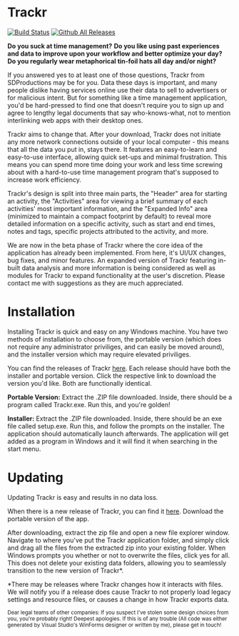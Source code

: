 # Trackr

[![Build Status](https://travis-ci.org/SDProductions/Trackr.svg?branch=master)](https://travis-ci.org/SDProductions/Trackr) [![Github All Releases](https://img.shields.io/github/downloads/SDProductions/Trackr/total.svg)]()

<b>Do you suck at time management?</b>
<b>Do you like using past experiences and data to improve upon your workflow and better optimize your day?</b>
<b>Do you regularly wear metaphorical tin-foil hats all day and/or night?</b>


If you answered yes to at least one of those questions, Trackr from SDProductions may be for you. Data these days is important, and many people dislike having services online use their data to sell to advertisers or for malicious intent. But for something like a time management application, you'd be hard-pressed to find one that doesn't require you to sign up and agree to lengthy legal documents that say who-knows-what, not to mention interlinking web apps with their desktop ones.

Trackr aims to change that. After your download, Trackr does not initiate any more network connections outside of your local computer - this means that all the data you put in, stays there. It features an easy-to-learn and easy-to-use interface, allowing quick set-ups and minimal frustration. This means you can spend more time doing your work and less time screwing about with a hard-to-use time management program that's supposed to increase work efficiency.

Trackr's design is split into three main parts, the "Header" area for starting an activity, the "Activities" area for viewing a brief summary of each activities' most important information, and the "Expanded Info" area (minimized to maintain a compact footprint by default) to reveal more detailed information on a specific activity, such as start and end times, notes and tags, specific projects attributed to the activity, and more.

We are now in the beta phase of Trackr where the core idea of the application has already been implemented. From here, it's UI/UX changes, bug fixes, and minor features. An expanded version of Trackr featuring in-built data analysis and more information is being considered as well as modules for Trackr to expand functionality at the user's discretion. Please contact me with suggestions as they are much appreciated.

# Installation

Installing Trackr is quick and easy on any Windows machine. You have two methods of installation to choose from, the portable version (which does not require any administrator priviliges, and can easily be moved around), and the installer version which may require elevated priviliges.

You can find the releases of Trackr <a href="https://github.com/SDProductions/Trackr/releases">here</a>. Each release should have both the installer and portable version. Click the respective link to download the version you'd like. Both are functionally identical.

<b>Portable Version:</b>
Extract the .ZIP file downloaded. Inside, there should be a program called Trackr.exe. Run this, and you're golden!

<b>Installer:</b>
Extract the .ZIP file downloaded. Inside, there should be an exe file called setup.exe. Run this, and follow the prompts on the installer. The application should automatically launch afterwards. The application will get added as a program in Windows and it will find it when searching in the start menu.

# Updating

Updating Trackr is easy and results in no data loss.

When there is a new release of Trackr, you can find it <a href="https://github.com/SDProductions/Trackr/releases">here</a>. Download the portable version of the app.

After downloading, extract the zip file and open a new file explorer window. Navigate to where you've put the Trackr application folder, and simply click and drag all the files from the extracted zip into your existing folder. When Windows prompts you whether or not to overwrite the files, click yes for all. This does not delete your existing data folders, allowing you to seamlessly transition to the new version of Trackr*.

*There may be releases where Trackr changes how it interacts with files. We will notify you if a release does cause Trackr to not properly load legacy settings and resource files, or causes a change in how Trackr exports data.

<sup>Dear legal teams of other companies: If you suspect I've stolen some design choices from you, you're probably right! Deepest apologies. If this is of any trouble (All code was either generated by Visual Studio's WinForms designer or written by me), please get in touch!</sup>
